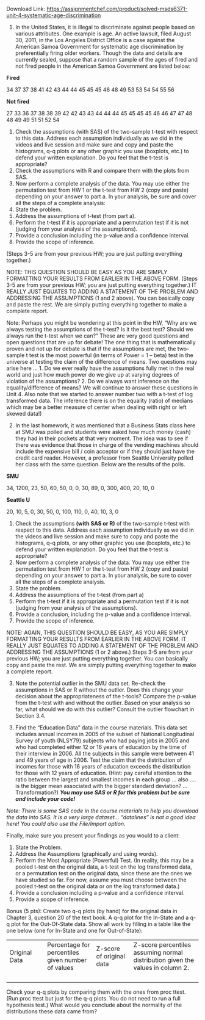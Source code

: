 Download Link: https://assignmentchef.com/product/solved-msds6371-unit-4-systematic-age-discrimination
<br>



<ol>

 <li>In the United States, it is illegal to discriminate against people based on various attributes. One example is age.  An active lawsuit, filed August 30, 2011, in the Los Angeles District Office is a case against the American Samoa Government for systematic age discrimination by preferentially firing older workers. Though the data and details are currently sealed, suppose that a random sample of the ages of fired and not fired people in the American Samoa Government are listed below:</li>

</ol>

<strong>Fired</strong>

34 37 37 38 41 42 43 44 44 45 45 45 46 48 49 53 53 54 54 55 56

<strong>Not fired</strong>

27 33 36 37 38 38 39 42 42 43 43 44 44 44 45 45 45 45 46 46 47 47 48 48 49 49 51 51 52 54

<ol>

 <li>Check the assumptions (with SAS) of the two-sample t-test with respect to this data. Address each assumption individually as we did in the videos and live session and make sure and copy and paste the histograms, q-q plots or any other graphic you use (boxplots, etc.) to defend your written explanation.  Do you feel that the t-test is appropriate?</li>

 <li>Check the assumptions with R and compare them with the plots from SAS.</li>

 <li>Now perform a complete analysis of the data. You may use either the permutation test from HW 1 or the t-test from HW 2 (copy and paste) depending on your answer to part a.  In your analysis, be sure and cover all the steps of a complete analysis:</li>

 <li>State the problem.</li>

 <li>Address the assumptions of t-test (from part a).</li>

 <li>Perform the t-test if it is appropriate and a permutation test if it is not (judging from your analysis of the assumptions).</li>

 <li>Provide a conclusion including the p-value and a confidence interval.</li>

 <li>Provide the scope of inference.</li>

</ol>




(Steps 3-5 are from your previous HW; you are just putting everything together.)

NOTE: THIS QUESTION SHOULD BE EASY AS YOU ARE SIMPLY FORMATTING YOUR RESULTS FROM EARLIER IN THE ABOVE FORM. (Steps 3-5 are from your previous HW; you are just putting everything together.) IT REALLY JUST EQUATES TO ADDING A STATEMENT OF THE PROBLEM AND ADDRESSING THE ASSUMPTIONS (1 and 2 above). You can basically copy and paste the rest.  We are simply putting everything together to make a complete report.




Note: Perhaps you might be wondering at this point in the HW, “Why are we always testing the assumptions of the t-test? Is it the best test?  Should we always run the t-test when we can?”  These are very good questions and open questions that are up for debate!  The one thing that is mathematically proven and not up for debate is that if the assumptions are met, the two-sample t test is the most powerful (in terms of Power = 1 – beta) test in the universe at testing the claim of the difference of means.  Two questions may arise here … 1.  Do we ever really have the assumptions fully met in the real world and just how much power do we give up at varying degrees of violation of the assumptions?  2. Do we always want inference on the equality/difference of means?  We will continue to answer these questions in Unit 4. Also note that we started to answer number two with a t-test of log transformed data.  The inference there is on the equality (ratio) of medians which may be a better measure of center when dealing with right or left skewed data!)

<ol start="2">

 <li>In the last homework, it was mentioned that a Business Stats class here at SMU was polled and students were asked how much money (cash) they had in their pockets at that very moment. The idea was to see if there was evidence that those in charge of the vending machines should include the expensive bill / coin acceptor or if they should just have the credit card reader.  However, a professor from Seattle University polled her class with the same question.  Below are the results of the polls.</li>

</ol>

<strong>SMU</strong>

34, 1200, 23, 50, 60, 50, 0, 0, 30, 89, 0, 300, 400, 20, 10, 0

<strong>Seattle U</strong>

20, 10, 5, 0, 30, 50, 0, 100, 110, 0, 40, 10, 3, 0

<ol>

 <li>Check the assumptions <strong>(with SAS or R)</strong> of the two-sample t-test with respect to this data. Address each assumption individually as we did in the videos and live session and make sure to copy and paste the histograms, q-q plots, or any other graphic you use (boxplots, etc.) to defend your written explanation.  Do you feel that the t-test is appropriate?</li>

 <li>Now perform a complete analysis of the data. You may use either the permutation test from HW 1 or the t-test from HW 2 (copy and paste) depending on your answer to part a.  In your analysis, be sure to cover all the steps of a complete analysis.</li>

 <li>State the problem.</li>

 <li>Address the assumptions of the t-test (from part a)</li>

 <li>Perform the t-test if it is appropriate and a permutation test if it is not (judging from your analysis of the assumptions).</li>

 <li>Provide a conclusion, including the p-value and a confidence interval.</li>

 <li>Provide the scope of inference.</li>

</ol>

NOTE: AGAIN, THIS QUESTION SHOULD BE EASY, AS YOU ARE SIMPLY FORMATTING YOUR RESULTS FROM EARLIER IN THE ABOVE FORM.  IT REALLY JUST EQUATES TO ADDING A STATEMENT OF THE PROBLEM AND ADDRESSING THE ASSUMPTIONS (1 or 2 above.) Steps 3-5 are from your previous HW; you are just putting everything together. You can basically copy and paste the rest.  We are simply putting everything together to make a complete report.

<ol start="3">

 <li>Note the potential outlier in the SMU data set. Re-check the assumptions in SAS or R without the outlier. Does this change your decision about the appropriateness of the t-tools?  Compare the p-value from the t-test with and without the outlier. Based on your analysis so far, what should we do with this outlier?  Consult the outlier flowchart in Section 3.4.</li>

</ol>

<ol start="3">

 <li>Find the “Education Data” data in the course materials. This data set includes annual incomes in 2005 of the subset of National Longitudinal Survey of youth (NLSY79) subjects who had paying jobs in 2005 and who had completed either 12 or 16 years of education by the time of their interview in 2006. All the subjects in this sample were between 41 and 49 years of age in 2006.  Test the claim that the distribution of incomes for those with 16 years of education exceeds the distribution for those with 12 years of education.  (Hint: pay careful attention to the ratio between the largest and smallest incomes in each group … also …. is the bigger mean associated with the bigger standard deviation? … Transformation?) <strong><em>You may use SAS or R for this problem but be sure and include your code!</em></strong></li>

</ol>

<em>Note: There is some SAS code in the course materials to help you download the data into SAS. It is a very large dataset… “datalines” is not a good idea here! You could also use the File/Import option.</em>

Finally, make sure you present your findings as you would to a client:

<ol>

 <li>State the Problem.</li>

 <li>Address the Assumptions (graphically and using words).</li>

 <li>Perform the Most Appropriate (Powerful) Test. (In reality, this may be a pooled t-test on the original data, a t-test on the log transformed data, or a permutation test on the original data, since these are the ones we have studied so far. For now, assume you must choose between the pooled t-test on the original data or on the log transformed data.)</li>

 <li>Provide a conclusion including a p-value and a confidence interval.</li>

 <li>Provide a scope of inference.</li>

</ol>

Bonus (5 pts): Create two q-q plots (by hand) for the original data in Chapter 3, question 20 of the text book.  A q-q plot for the In-State and a q-q plot for the Out-Of-State data.  Show all work by filling in a table like the one below (one for In-State and one for Out-of-State):

<table>

 <tbody>

  <tr>

   <td width="102">Original Data</td>

   <td width="132">Percentage for percentiles given number of values</td>

   <td width="102">Z-score of original data</td>

   <td width="222">Z-score percentiles assuming normal distribution given the values in column 2.</td>

  </tr>

  <tr>

   <td width="102"> </td>

   <td width="132"> </td>

   <td width="102"> </td>

   <td width="222"> </td>

  </tr>

  <tr>

   <td width="102"> </td>

   <td width="132"> </td>

   <td width="102"> </td>

   <td width="222"> </td>

  </tr>

  <tr>

   <td width="102"> </td>

   <td width="132"> </td>

   <td width="102"> </td>

   <td width="222"> </td>

  </tr>

  <tr>

   <td width="102"> </td>

   <td width="132"> </td>

   <td width="102"> </td>

   <td width="222"> </td>

  </tr>

 </tbody>

</table>




Check your q-q plots by comparing them with the ones from proc ttest. (Run proc ttest but just for the q-q plots. You do not need to run a full hypothesis test.) What would you conclude about the normality of the distributions these data came from?


